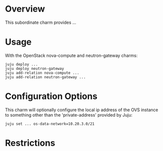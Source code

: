 # Overview

This subordinate charm provides ...


# Usage

With the OpenStack nova-compute and neutron-gateway charms:

    juju deploy ...
    juju deploy neutron-gateway
    juju add-relation nova-compute ...
    juju add-relation neutron-gateway ...

# Configuration Options

This charm will optionally configure the local ip address of the OVS instance to something other than the 'private-address' provided by Juju:

    juju set ... os-data-network=10.20.3.0/21


# Restrictions

